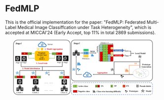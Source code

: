 # FedMLP
This is the official implementation for the paper: "FedMLP: Federated Multi-Label Medical Image Classiffcation under Task Heterogeneity", which is accepted at MICCAI'24 (Early Accept, top 11% in total 2869 submissions).
<p align="center">
  <img src="./Figures/overview_latest.png" alt="intro" width="90%"/>
</p>
